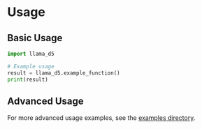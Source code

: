 # Usage

## Basic Usage

```python
import llama_d5

# Example usage
result = llama_d5.example_function()
print(result)
```

## Advanced Usage

For more advanced usage examples, see the [examples directory](../examples/).
